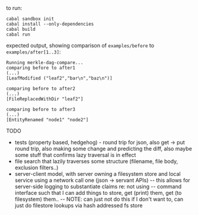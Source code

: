 to run:

```
cabal sandbox init
cabal install --only-dependencies
cabal build
cabal run
```

expected output, showing comparison of `examples/before` to `examples/after[1..3]`:

```
Running merkle-dag-compare...
comparing before to after1
(...)
[LeafModified ("leaf2","bar\n","baz\n")]

comparing before to after2
(...)
[FileReplacedWithDir "leaf2"]

comparing before to after3
(...)
[EntityRenamed "node1" "node2"]

```

TODO
- tests (property based, hedgehog) - round trip for json, also get -> put round trip, also making some change and predicting the diff, also maybe some stuff that confirms lazy traversal is in effect
- file search that lazily traverses some structure (filename, file body, exclusion filters..)
- server-client model, with server owning a filesystem store and local service using a network call one (json -> servant APIs)
-- this allows for server-side logging to substantiate claims re: not using 
-- command interface such that I can add things to store, get (print) them, get (to filesystem) them..
-- NOTE: can just not do this if I don't want to, can just do filestore lookups via hash addressed fs store
